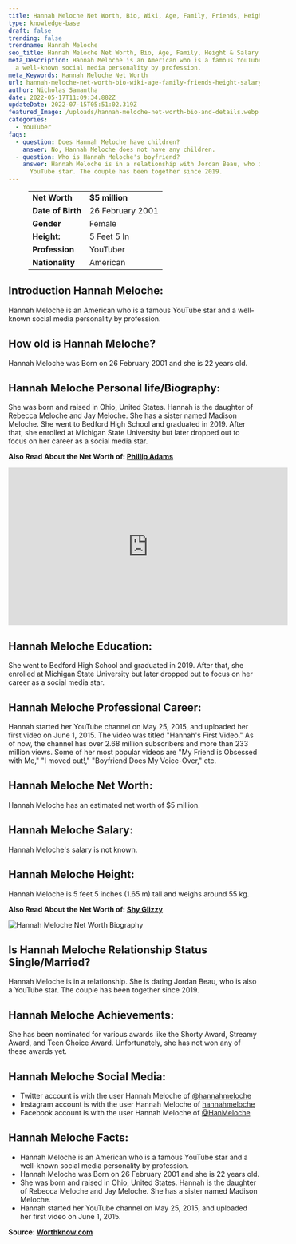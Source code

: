 ```yaml
---
title: Hannah Meloche Net Worth, Bio, Wiki, Age, Family, Friends, Height & Salary
type: knowledge-base
draft: false
trending: false
trendname: Hannah Meloche
seo_title: Hannah Meloche Net Worth, Bio, Age, Family, Height & Salary - WorthKnow
meta_Description: Hannah Meloche is an American who is a famous YouTube star and
  a well-known social media personality by profession.
meta_Keywords: Hannah Meloche Net Worth
url: hannah-meloche-net-worth-bio-wiki-age-family-friends-height-salary
author: Nicholas Samantha
date: 2022-05-17T11:09:34.882Z
updateDate: 2022-07-15T05:51:02.319Z
featured_Image: /uploads/hannah-meloche-net-worth-bio-and-details.webp
categories:
  - YouTuber
faqs:
  - question: Does Hannah Meloche have children?
    answer: No, Hannah Meloche does not have any children.
  - question: Who is Hannah Meloche's boyfriend?
    answer: Hannah Meloche is in a relationship with Jordan Beau, who is also a
      YouTube star. The couple has been together since 2019.
---
```

<figure class="wp-block-table is-style-stripes">
  <table>
    <tbody>
      <tr>
        <td>
          <strong>Net Worth</strong>
        </td>
        <td>
          <strong>$5 million</strong>
        </td>
      </tr>
      <tr>
        <td>
          <strong>Date of Birth</strong>
        </td>
        <td>26 February 2001</td>
      </tr>
      <tr>
        <td>
          <strong>Gender</strong>
        </td>
        <td>Female</td>
      </tr>
      <tr>
        <td>
          <strong>Height:</strong>
        </td>
        <td>5 Feet 5 In</td>
      </tr>
      <tr>
        <td>
          <strong>Profession</strong>
        </td>
        <td>YouTuber</td>
      </tr>
      <tr>
        <td>
          <strong>Nationality</strong>
        </td>
        <td>American</td>
      </tr>
    </tbody>
  </table>
</figure>

## **Introduction Hannah Meloche:**

Hannah Meloche is an American who is a famous YouTube star and a well-known social media personality by profession.

## **How old is Hannah Meloche?**

Hannah Meloche was Born on 26 February 2001 and she is 22 years old.

## **Hannah Meloche Personal life/Biography:**

She was born and raised in Ohio, United States. Hannah is the daughter of Rebecca Meloche and Jay Meloche. She has a sister named Madison Meloche. She went to Bedford High School and graduated in 2019. After that, she enrolled at Michigan State University but later dropped out to focus on her career as a social media star.

**Also Read About the Net Worth of: <a href="https://worthknow.com/phillip-adams-net-worth-bio-age-family-friends-height-salary/" target="_blank" rel="noopener">Phillip Adams</a>**

<iframe width="560" height="315" src="https://www.youtube.com/embed/c3Q6PEMVn4w" title="YouTube video player" frameborder="0" allow="accelerometer; autoplay; clipboard-write; encrypted-media; gyroscope; picture-in-picture" allowfullscreen></iframe>

## **Hannah Meloche Education:**

She went to Bedford High School and graduated in 2019. After that, she enrolled at Michigan State University but later dropped out to focus on her career as a social media star.

## **Hannah Meloche Professional Career:**

Hannah started her YouTube channel on May 25, 2015, and uploaded her first video on June 1, 2015. The video was titled "Hannah's First Video." As of now, the channel has over 2.68 million subscribers and more than 233 million views. Some of her most popular videos are "My Friend is Obsessed with Me," "I moved out!," "Boyfriend Does My Voice-Over," etc.

## **Hannah Meloche Net Worth:**

Hannah Meloche has an estimated net worth of $5 million.

## **Hannah Meloche Salary:**

Hannah Meloche's salary is not known.

## **Hannah Meloche Height:**

Hannah Meloche is 5 feet 5 inches (1.65 m) tall and weighs around 55 kg.

**Also Read About the Net Worth of: <a href="https://worthknow.com/shy-glizzy-net-worth-bio-wiki-age-family-friends-height-salary/" target="_blank" rel="noopener">Shy Glizzy</a>**

![Hannah Meloche Net Worth Biography](/uploads/hannah-meloche-net-worth-.webp)

## **Is Hannah Meloche Relationship Status Single/Married?**

Hannah Meloche is in a relationship. She is dating Jordan Beau, who is also a YouTube star. The couple has been together since 2019.

## **Hannah Meloche Achievements:**

She has been nominated for various awards like the Shorty Award, Streamy Award, and Teen Choice Award. Unfortunately, she has not won any of these awards yet.

## **Hannah Meloche Social Media:**

* Twitter account is with the user Hannah Meloche of <a href="https://twitter.com/hannahmeloche" target="_blank" rel="nofollow" rel="noopener">@hannahmeloche</a>
* Instagram account is with the user Hannah Meloche of <a href="https://www.instagram.com/hannahmeloche/reels/" target="_blank" rel="nofollow" rel="noopener">hannahmeloche</a>
* Facebook account is with the user Hannah Meloche of <a href="https://www.facebook.com/HanMeloche/" target="_blank" rel="nofollow" rel="noopener">@HanMeloche</a>

## **Hannah Meloche Facts:**

* Hannah Meloche is an American who is a famous YouTube star and a well-known social media personality by profession.
* Hannah Meloche was Born on 26 February 2001 and she is 22 years old.
* She was born and raised in Ohio, United States. Hannah is the daughter of Rebecca Meloche and Jay Meloche. She has a sister named Madison Meloche.
* Hannah started her YouTube channel on May 25, 2015, and uploaded her first video on June 1, 2015.

**Source: <a href="https://worthknow.com/" target="_blank" rel="noopener">Worthknow.com</a>**